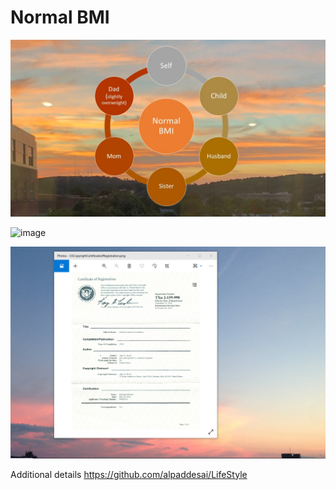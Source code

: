 # Normal BMI

![image](NormalBMINumbers.jpg)

![image](EthicsandExcellence.jpg)

![image](USCopyrightCertificate.png)

Additional details https://github.com/alpaddesai/LifeStyle
